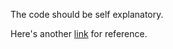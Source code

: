 The code should be self explanatory.

Here's another [link](https://www.geeksforgeeks.org/next-greater-element/) for reference.
